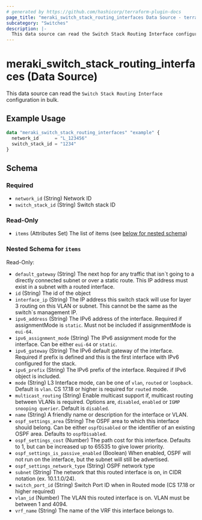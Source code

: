 ```yaml
---
# generated by https://github.com/hashicorp/terraform-plugin-docs
page_title: "meraki_switch_stack_routing_interfaces Data Source - terraform-provider-meraki"
subcategory: "Switches"
description: |-
  This data source can read the Switch Stack Routing Interface configuration in bulk.
---
```


# meraki_switch_stack_routing_interfaces (Data Source)

This data source can read the `Switch Stack Routing Interface` configuration in bulk.

## Example Usage

```terraform
data "meraki_switch_stack_routing_interfaces" "example" {
  network_id      = "L_123456"
  switch_stack_id = "1234"
}
```

<!-- schema generated by tfplugindocs -->
## Schema

### Required

- `network_id` (String) Network ID
- `switch_stack_id` (String) Switch stack ID

### Read-Only

- `items` (Attributes Set) The list of items (see [below for nested schema](#nestedatt--items))

<a id="nestedatt--items"></a>
### Nested Schema for `items`

Read-Only:

- `default_gateway` (String) The next hop for any traffic that isn`t going to a directly connected subnet or over a static route. This IP address must exist in a subnet with a routed interface.
- `id` (String) The id of the object
- `interface_ip` (String) The IP address this switch stack will use for layer 3 routing on this VLAN or subnet. This cannot be the same as the switch`s management IP.
- `ipv6_address` (String) The IPv6 address of the interface. Required if assignmentMode is `static`. Must not be included if assignmentMode is `eui-64`.
- `ipv6_assignment_mode` (String) The IPv6 assignment mode for the interface. Can be either `eui-64` or `static`.
- `ipv6_gateway` (String) The IPv6 default gateway of the interface. Required if prefix is defined and this is the first interface with IPv6 configured for the stack.
- `ipv6_prefix` (String) The IPv6 prefix of the interface. Required if IPv6 object is included.
- `mode` (String) L3 Interface mode, can be one of `vlan`, `routed` or `loopback`. Default is `vlan`. CS 17.18 or higher is required for `routed` mode.
- `multicast_routing` (String) Enable multicast support if, multicast routing between VLANs is required. Options are, `disabled`, `enabled` or `IGMP snooping querier`. Default is `disabled`.
- `name` (String) A friendly name or description for the interface or VLAN.
- `ospf_settings_area` (String) The OSPF area to which this interface should belong. Can be either `ospfDisabled` or the identifier of an existing OSPF area. Defaults to `ospfDisabled`.
- `ospf_settings_cost` (Number) The path cost for this interface. Defaults to 1, but can be increased up to 65535 to give lower priority.
- `ospf_settings_is_passive_enabled` (Boolean) When enabled, OSPF will not run on the interface, but the subnet will still be advertised.
- `ospf_settings_network_type` (String) OSPF network type
- `subnet` (String) The network that this routed interface is on, in CIDR notation (ex. 10.1.1.0/24).
- `switch_port_id` (String) Switch Port ID when in Routed mode (CS 17.18 or higher required)
- `vlan_id` (Number) The VLAN this routed interface is on. VLAN must be between 1 and 4094.
- `vrf_name` (String) The name of the VRF this interface belongs to.

